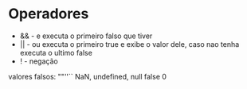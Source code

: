 # Operadores
- && - e   executa o primeiro falso que tiver
- || - ou executa o primeiro true e exibe o valor dele, caso  nao tenha executa o ultimo false
- ! - negação

valores falsos:
""''``
NaN, undefined, null
false
0


